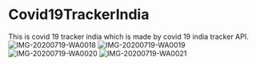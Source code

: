 # Covid19TrackerIndia
This is covid 19 tracker india which is made by covid 19 india tracker API.
![IMG-20200719-WA0018](https://user-images.githubusercontent.com/55017687/94835691-a994b000-042f-11eb-90e9-e7bc2363f294.jpg)
![IMG-20200719-WA0019](https://user-images.githubusercontent.com/55017687/94835711-ac8fa080-042f-11eb-9f87-8e6ac9cda2e6.jpg)
![IMG-20200719-WA0020](https://user-images.githubusercontent.com/55017687/94835725-aef1fa80-042f-11eb-9627-8bb4dab1abf3.jpg)
![IMG-20200719-WA0021](https://user-images.githubusercontent.com/55017687/94835743-b3b6ae80-042f-11eb-890a-237fd92307d1.jpg)
